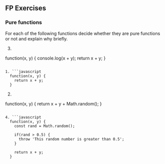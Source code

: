 ## FP Exercises

### Pure functions
For each of the following functions decide whether they are pure functions or not and explain why briefly.

3. ```javascript
  function(x, y) {
    console.log(x + y);
    return x + y;
  }
```

1. ```javascript
  function(x, y) {
    return x + y;
  }
```

2. ```javascript
  function(x, y) {
    return x + y + Math.random();
  }
```

4. ```javascript
  function(x, y) {
    const rand = Math.random();

    if(rand > 0.5) {
      throw 'This random number is greater than 0.5';
    }

    return x + y;
  }
```
